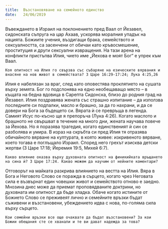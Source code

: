 ```yaml
---
title:  Възстановяване на семейното единство
date:   24/06/2019
---
```


Въвеждането в Израил на поклонението пред Ваал от Йезавел, сидонската съпруга на цар Ахаав, ускорява моралния упадък на нацията. Божиите учения, въздигащи брака, семейството и сексуалността, са засенчени от обичаи като кръвосмешение, проституция и други сексуални извращения. На тази арена на конфликти пристъпва Илия, чието име „Йехова е моят Бог“ е упрек към Ваал. 

`Коя опитност на Илия го свързва със събаряне на езическите вярвания и внасяне на нов живот в семействата? 3 Царе 16:29-17:24; Лука 4:25,26`

Илия е набелязан за враг, след като оповестява проклятието на сушата върху земята. Бог го подслонява на едно необещаващо място – в къщата на бедна вдовица в Сарепта Сидонска, близо до родния град на Йезавел. Илия поздравява жената със страшно изпитание – да използва последните си подпалки, масло и брашно, за да го нахрани, и да се довери на Бога за бъдещето си. Вярата ѝ се превръща в легенда. Самият Исус по-късно ще я препоръча (Лука 4:26). Когато маслото и брашното не свършват в течение на много дни, жената научава повече за Йехова. Но я поразява трагедия, когато единственият ѝ син се разболява и умира. В израз на скръбта си пред Илия тя отразява обичайното вярване на културата, в която живее: изкривеното вярване, което тогава е поглъщало Израил. Според него грехът изисква детски жертви (3 Царе 17:18; Йеремия 19:5, Михей 6:7).

`Какво влияние оказва върху духовната опитност на финикийката връщането на сина ѝ? 3 Царе 17:24. Какво можем да научим от нейните коментари?`

Отговорът на майката разкрива влиянието на вестта на Илия. Вяра в Бога и Неговото Слово се поражда в сърцето, когато чрез Неговата сила е възвърнат един човешки живот и семейството отново е заедно. Мнозина днес може да приемат проповядваните доктрини, но духовната им опитност да бъде хладка. Обаче когато истините от Божието Слово се преживеят лично и семейните връзки бъдат съживени и възстановени, убеждението идва с нова, по-голяма сила върху сърцето.

`Кои семейни връзки все още очаквате да бъдат възстановени? За кои Божии обещания сте се хванали и те ви дават надежда за това?`